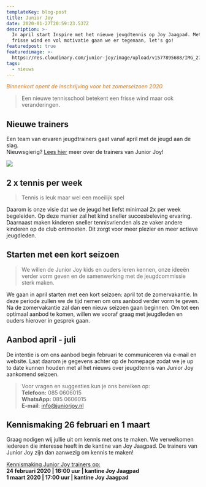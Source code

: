 ```yaml
---
templateKey: blog-post
title: Junior Joy
date: 2020-01-27T20:59:23.537Z
description: >-
  In april start Inspire met het nieuwe jeugdtennis op Joy Jaagpad. Met een
  frisse wind en vol motivatie gaan we er tegenaan, let's go!
featuredpost: true
featuredimage: >-
  https://res.cloudinary.com/junior-joy/image/upload/v1577895688/IMG_2749_pubc5h.jpg
tags:
  - nieuws
---
```

<font color = "#ee7501"><i>

Binnenkort opent de inschrijving voor het zomerseizoen 2020. </i></font>

> Een nieuwe tennisschool betekent een frisse wind maar ook veranderingen. 

## **Nieuwe trainers**

Een team van ervaren jeugdtrainers gaat vanaf april met de jeugd aan de slag. \
Nieuwsgierig? [Lees hier](https://juniorjoy.nl/trainers) meer over de trainers van Junior Joy! 

![](https://res.cloudinary.com/junior-joy/image/upload/c_scale,w_267/v1580156277/blog/de_trainers_dbxa9l.png)

## 2 x tennis per week

> Tennis is leuk maar wel een moeilijk spel

Daarom is onze visie dat we de jeugd het liefst minimaal 2x per week begeleiden. Op deze manier zal het kind sneller succesbeleving ervaring. Daarnaast maken kinderen sneller tennisvrienden als ze vaker andere kinderen op de club ontmoeten. Dit zorgt voor meer plezier en meer actieve jeugdleden.

## Starten met een kort seizoen

> We willen de Junior Joy kids en ouders leren kennen, onze ideeën verder vorm geven en de samenwerking met de jeugdcommissie sterk maken. 

We gaan in april starten met een kort seizoen: april tot de zomervakantie. In deze periode zullen we de tijd nemen om ons aanbod verder vorm te geven. Na de zomervakantie zal dan een nieuw seizoen gaan beginnen. Om tot een optimaal aanbod te komen, willen we vooraf graag met jeugdleden en ouders hierover in gesprek gaan.

## Aanbod april - juli

De intentie is om ons aanbod begin februari te communiceren via e-mail en website. Laat daarom je gegevens achter op de homepage zodat we je up to date kunnen houden met al het nieuws over jeugdtennis van Junior Joy aankomend seizoen.

> Voor vragen en suggesties kun je ons bereiken op:\
> **Telefoon:**        085 0606015 \
> **WhatsApp:**     085 0606015\
> **E-mail**:            info@juniorjoy.nl

## Kennismaking 26 februari en 1 maart

Graag nodigen wij jullie uit om kennis met ons te maken. We verwelkomen iedereen die interesse heeft in de kantine van Joy Jaagpad. De trainers van Junior Joy zijn dan aanwezig om kennis te maken!

<u>Kennismaking Junior Joy trainers op:</u>\
**24 februari 2020 | 16:00 uur | kantine Joy Jaagpad** \
**1 maart 2020 | 17:00 uur | kantine Joy Jaagpad**
